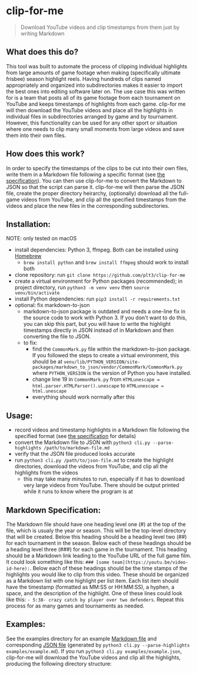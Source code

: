 # clip-for-me

> Download YouTube videos and clip timestamps from them just by writing Markdown

## What does this do?

This tool was built to automate the process of clipping individual highlights from large amounts of game footage when making (specifically ultimate frisbee) season highlight reels. Having hundreds of clips named appropriately and organized into subdirectories makes it easier to import the best ones into editing software later on. The use case this was written for is a team that posts all of its game footage from each tournament on YouTube and keeps timestamps of highlights from each game. clip-for me will then download the YouTube videos and place all the highlights in individual files in subdirectories arranged by game and by tournament. However, this functionality can be used for any other sport or situation where one needs to clip many small moments from large videos and save them into their own files.

## How does this work?

In order to specify the timestamps of the clips to be cut into their own files, write them in a Markdown file following a specific format (see [the specification](#markdown-specification)). You can then use clip-for-me to convert the Markdown to JSON so that the script can parse it. clip-for-me will then parse the JSON file, create the proper directory heirarchy, (optionally) download all the full-game videos from YouTube, and clip all the specified timestamps from the videos and place the new files in the corresponding subdirectories.

## Installation:

NOTE: only tested on macOS

- install dependencies: Python 3, ffmpeg. Both can be installed using [Homebrew](https://brew.sh/)
  - `brew install python` and `brew install ffmpeg` should work to install both
- clone repository: run `git clone https://github.com/plt3/clip-for-me`
- create a virtual environment for Python packages (recommended); in project directory, run `python3 -m venv venv` then `source venv/bin/activate`
- install Python dependencies: run `pip3 install -r requirements.txt`
- optional: fix markdown-to-json
  - markdown-to-json package is outdated and needs a one-line fix in the source code to work with Python 3. If you don't want to do this, you can skip this part, but you will have to write the highlight timestamps directly in JSON instead of in Markdown and then converting the file to JSON.
  - to fix:
    - find the `CommonMark.py` file within the markdown-to-json package. If you followed the steps to create a virtual environment, this should be at `venv/lib/PYTHON_VERSION/site-packages/markdown_to_json/vendor/CommonMark/CommonMark.py` where `PYTHON_VERSION` is the version of Python you have installed.
    - change line 19 in `CommonMark.py` from `HTMLunescape = html.parser.HTMLParser().unescape` to `HTMLunescape = html.unescape`
    - everything should work normally after this

## Usage:

- record videos and timestamp highlights in a Markdown file following the specified format (see [the specification](#markdown-specification) for details)
- convert the Markdown file to JSON with `python3 cli.py --parse-highlights /path/to/markdown-file.md`
- verify that the JSON file produced looks accurate
- run `python3 cli.py /path/to/json-file.md` to create the highlight directories, download the videos from YouTube, and clip all the highlights from the videos
  - this may take many minutes to run, especially if it has to download very large videos from YouTube. There should be output printed while it runs to know where the program is at

## Markdown Specification:

The Markdown file should have one heading level one (#) at the top of the file, which is usualy the year or season. This will be the top-level directory that will be created. Below this heading should be a heading level two (##) for each tournament in the season. Below each of these headings should be a heading level three (###) for each game in the tournament. This heading should be a Markdown link leading to the YouTube URL of the full game film. It could look something like this: `### [some team](https://youtu.be/video-id-here):`. Below each of these headings should be the time stamps of the highlights you would like to clip from this video. These should be organized as a Markdown list with one highlight per list item. Each list item should have the timestamp (formatted as MM:SS or HH:MM:SS), a hyphen, a space, and the description of the highlight. One of these lines could look like this: `- 5:38- crazy catch by player over two defenders`. Repeat this process for as many games and tournaments as needed.

## Examples:

See the examples directory for an example [Markdown file](examples/example.md) and corresponding [JSON file](examples/example.json) (generated by `python3 cli.py --parse-highlights examples/example.md`). If you run `python3 cli.py examples/example.json`, clip-for-me will download the YouTube videos and clip all the highlights, producing the following directory structure:
